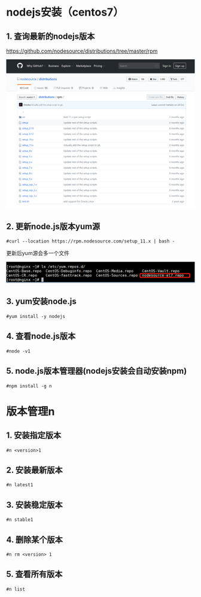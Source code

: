# nodejs安装（centos7）

## 1.  查询最新的nodejs版本

   https://github.com/nodesource/distributions/tree/master/rpm

   ![1545450442611](1545450442611.png)

## 2. 更新node.js版本yum源

   ```
   #curl --location https://rpm.nodesource.com/setup_11.x | bash -
   ```

更新后yum源会多一个文件

![1545452944976](1545452944976.png)

## 3. yum安装node.js

   ```
   #yum install -y nodejs
   ```

## 4. 查看node.js版本

   ```
   #node -v1
   ```

## 5. node.js版本管理器(nodejs安装会自动安装npm)
   ```
   #npm install -g n
   ```


# 版本管理n

## 1. 安装指定版本

   ```
 #n <version>1
   ```

## 2. 安装最新版本

   ```
   #n latest1
   ```

## 3. 安装稳定版本

   ```
   #n stable1
   ```

## 4. 删除某个版本

   ```
   #n rm <version> 1
   ```

## 5. 查看所有版本

   ```
   #n list
   ```